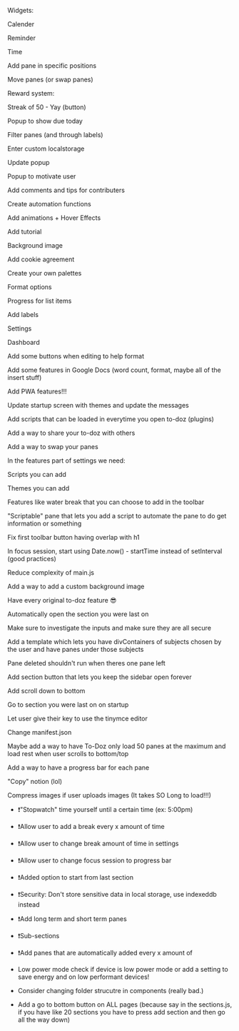 Widgets:

Calender

Reminder

Time

Add pane in specific positions

Move panes (or swap panes)

Reward system:

Streak of 50 - Yay (button)

Popup to show due today

Filter panes (and through labels)

Enter custom localstorage

Update popup

Popup to motivate user

Add comments and tips for contributers

Create automation functions

Add animations + Hover Effects

Add tutorial

Background image

Add cookie agreement

Create your own palettes

Format options

Progress for list items

Add labels

Settings

Dashboard

Add some buttons when editing to help format

Add some features in Google Docs (word count, format, maybe all of the insert stuff)

Add PWA features!!!

Update startup screen with themes and update the messages

Add scripts that can be loaded in everytime you open to-doz (plugins)

Add a way to share your to-doz with others

Add a way to swap your panes

In the features part of settings we need:

Scripts you can add

Themes you can add

Features like water break that you can choose to add in the toolbar

"Scriptable" pane that lets you add a script to automate the pane to do get information or something

Fix first toolbar button having overlap with h1

In focus session, start using Date.now() - startTime instead of setInterval (good practices)

Reduce complexity of main.js

Add a way to add a custom background image

Have every original to-doz feature 😎

Automatically open the section you were last on

Make sure to investigate the inputs and make sure they are all secure

Add a template which lets you have divContainers of subjects
chosen by the user and have panes under those subjects

Pane deleted shouldn't run when theres one pane left

Add section button that lets you keep the sidebar open forever

Add scroll down to bottom

Go to section you were last on on startup

Let user give their key to use the tinymce editor

Change manifest.json

Maybe add a way to have To-Doz only load 50 panes at the maximum and load rest when user scrolls to bottom/top

Add a way to have a progress bar for each pane

"Copy" notion (lol)

Compress images if user uploads images (It takes SO Long to load!!!)

- ❗"Stopwatch" time yourself until a certain time (ex: 5:00pm)
- ❗Allow user to add a break every x amount of time
- ❗Allow user to change break amount of time in settings
- ❗Allow user to change focus session to progress bar
- ❗Added option to start from last section
- ❗Security: Don't store sensitive data in local storage, use indexeddb instead
- ❗Add long term and short term panes
- ❗Sub-sections
- ❗Add panes that are automatically added every x amount of

- Low power mode check if device is low power mode or add a setting
to save energy and on low performant devices!

- Consider changing folder strucutre in components (really bad.)

- Add a go to bottom button on ALL pages (because say in the sections.js,
if you have like 20 sections you have to press add section and then go
all the way down)